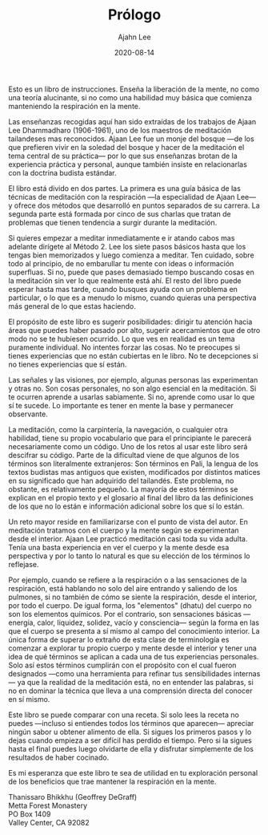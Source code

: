 ﻿---
author: "Ajahn Lee"
title: "Prólogo"
booktitle: "Manteniendo la respiración en la mente"
source: "https://www.accesstoinsight.org/lib/thai/lee/inmind.html"
license: "BY-NC-SA"
publisher: "dhammamagga"
date: 2020-08-14
pubyear: 2020 
weight: 1
draft: false
---
Esto es un libro de instrucciones. Enseña la liberación de la mente, no como una teoría alucinante, si no como una habilidad muy básica que comienza manteniendo la respiración en la mente. 

Las enseñanzas recogidas aquí han sido extraídas de los trabajos de Ajaan Lee Dhammadharo (1906-1961), uno de los maestros de meditación tailandeses mas reconocidos. Ajaan Lee fue un monje del bosque —de los que prefieren vivir en la soledad del bosque y hacer de la meditación el tema central de su práctica— por lo que sus enseñanzas brotan de la experiencia práctica y personal, aunque también insiste en relacionarlas con la doctrina budista estándar.

El libro está divido en dos partes. La primera es una guía básica de las técnicas de meditación con la respiración —la especialidad de Ajaan Lee— y ofrece dos métodos que desarrolló en puntos separados de su carrera. La segunda parte está formada por cinco de sus charlas que tratan de problemas que tienen tendencia a surgir durante la meditación.

Si quieres empezar a meditar inmediatamente e ir atando cabos mas adelante dirígete al Método 2. Lee los siete pasos básicos hasta que los tengas bien memorizados y luego comienza a meditar. Ten cuidado, sobre todo al principio, de no embarullar tu mente con ideas o información superfluas. Si no, puede que pases demasiado tiempo buscando cosas en la meditación sin ver lo que realmente está ahí. El resto del libro puede esperar hasta mas tarde, cuando busques ayuda con un problema en particular, o lo que es a menudo lo mismo, cuando quieras una perspectiva más general de lo que estas haciendo.

El propósito de este libro es sugerir posibilidades: dirigir tu atención hacia áreas que puedes haber pasado por alto, sugerir acercamientos que de otro modo no se te hubiesen ocurrido. Lo que ves en realidad es un tema puramente individual. No intentes forzar las cosas. No te preocupes si tienes experiencias que no están cubiertas en le libro. No te decepciones si no tienes experiencias que sí están.

Las señales y las visiones, por ejemplo, algunas personas las experimentan y otras no. Son cosas personales, no son algo esencial en la meditación. Si te ocurren aprende a usarlas sabiamente. Si no, aprende como usar lo que sí te sucede. Lo importante es tener en mente la base y permanecer observante.

La meditación, como la carpintería, la navegación, o cualquier otra habilidad, tiene su propio vocabulario que para el principiante le parecerá necesariamente como un código. Uno de los retos al usar este libro será descifrar su código. Parte de la dificultad viene de que algunos de los términos son literalmente extranjeros: Son términos en Pali, la lengua de los textos budistas mas antiguos que existen, modificados por distintos matices en su significado que han adquirido del tailandés. Este problema, no obstante, es relativamente pequeño. La mayoría de estos términos se explican en el propio texto y el glosario al final del libro da las definiciones de los que no lo están e información adicional sobre los que sí lo están.

Un reto mayor reside en familiarizarse con el punto de vista del autor. En meditación tratamos con el cuerpo y la mente según se experimentan desde el interior. Ajaan Lee practicó meditación casi toda su vida adulta. Tenía una basta experiencia en ver el cuerpo y la mente desde esa perspectiva y por lo tanto lo natural es que su elección de los términos lo reflejase.

Por ejemplo, cuando se refiere a la respiración o a las sensaciones de la respiración, está hablando no solo del aire entrando y saliendo de los pulmones, si no también de cómo se siente la respiración, desde el interior, por todo el cuerpo. De igual forma, los "elementos" (dhatu) del cuerpo no son los elementos químicos. Por el contrario, son sensaciones básicas —energía, calor, liquidez, solidez, vacío y consciencia— según la forma en las que el cuerpo se presenta a sí mismo al campo del conocimiento interior. La única forma de superar lo extraño de esta clase de terminología es comenzar a explorar tu propio cuerpo y mente desde el interior y tener una idea de qué términos se aplican a cada una de tus experiencias personales.  Solo así estos términos cumplirán con el propósito con el cual fueron designados —como una herramienta para refinar tus sensibilidades internas— ya que la realidad de la meditación está, no en entender las palabras, si no en dominar la técnica que lleva a una comprensión directa del conocer en sí mismo.

Este libro se puede comparar con una receta. Si solo lees la receta no puedes —incluso si entiendes todos los términos que aparecen— apreciar ningún sabor u obtener alimento de ella. Si sigues los primeros pasos y lo dejas cuando empieza a ser difícil has perdido el tiempo. Pero si la sigues hasta el final puedes luego olvidarte de ella y disfrutar simplemente de los resultados de haber cocinado.

Es mi esperanza que este libro te sea de utilidad en tu exploración personal de los beneficios que trae mantener la respiración en la mente.

Thanissaro Bhikkhu (Geoffrey DeGraff)  
Metta Forest Monastery  
PO Box 1409  
Valley Center, CA 92082  

